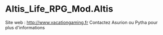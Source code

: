 Altis_Life_RPG_Mod.Altis
========================

Site web : http://www.vacationgaming.fr
Contactez Asurion ou Pytha pour plus d'informations
